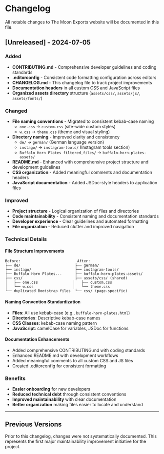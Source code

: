 # Changelog

All notable changes to The Moon Exports website will be documented in this file.

## [Unreleased] - 2024-07-05

### Added
- **CONTRIBUTING.md** - Comprehensive developer guidelines and coding standards
- **.editorconfig** - Consistent code formatting configuration across editors
- **CHANGELOG.md** - This changelog file to track project improvements
- **Documentation headers** in all custom CSS and JavaScript files
- **Organized assets directory** structure (`assets/css/`, `assets/js/`, `assets/fonts/`)

### Changed
- **File naming conventions** - Migrated to consistent kebab-case naming
  - `one.css` → `custom.css` (site-wide custom styles)
  - `w.css` → `theme.css` (theme and visual styling)
- **Directory naming** - Improved clarity and consistency
  - `de/` → `german/` (German language version)
  - `instago/` → `instagram-tools/` (Instagram tools section)
  - `Buffalo Horn Plates filtered_files/` → `buffalo-horn-plates-assets/`
- **README.md** - Enhanced with comprehensive project structure and development guidelines
- **CSS organization** - Added meaningful comments and documentation headers
- **JavaScript documentation** - Added JSDoc-style headers to application files

### Improved
- **Project structure** - Logical organization of files and directories
- **Code maintainability** - Consistent naming and documentation standards
- **Developer experience** - Clear guidelines and automated formatting
- **File organization** - Reduced clutter and improved navigation

### Technical Details

#### File Structure Improvements
```
Before:                          After:
├── de/                         ├── german/
├── instago/                    ├── instagram-tools/
├── Buffalo Horn Plates...      ├── buffalo-horn-plates-assets/
├── css/                        ├── assets/css/ (shared)
│   ├── one.css                │   ├── custom.css
│   └── w.css                  │   └── theme.css
└── duplicated Bootstrap files  └── css/ (page-specific)
```

#### Naming Convention Standardization
- **Files**: All use kebab-case (e.g., `buffalo-horn-plates.html`)
- **Directories**: Descriptive kebab-case names
- **CSS Classes**: kebab-case naming pattern
- **JavaScript**: camelCase for variables, JSDoc for functions

#### Documentation Enhancements
- Added comprehensive CONTRIBUTING.md with coding standards
- Enhanced README.md with development workflows
- Added meaningful comments to all custom CSS and JS files
- Created .editorconfig for consistent formatting

### Benefits
- **Easier onboarding** for new developers
- **Reduced technical debt** through consistent conventions
- **Improved maintainability** with clear documentation
- **Better organization** making files easier to locate and understand

---

## Previous Versions

Prior to this changelog, changes were not systematically documented. This represents the first major maintainability improvement initiative for the project.